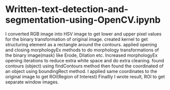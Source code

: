 # Written-text-detection-and-segmentation-using-OpenCV.ipynb
I converted RGB image into HSV image to get lower and upper pixel values for the binary transformation of original image.
created kernel to get structuring element as a rectangle around the contours.
applied opening and closing morphologyEx methods to do morphology transformations of the binary image(mask) like Erode, Dilation etc.
Increased morphologyEx opening iterations to reduce extra white space and do extra cleaning.
found contours (object) using findContours method then found the coordinated of an object using boundingRect method.
I applied same coordinates to the original image to get ROI(Region of Interest)
Finallly I wrote result, ROI to get separate window images.
